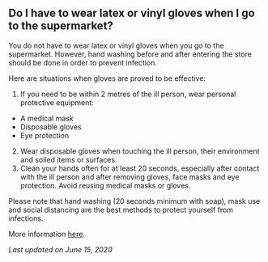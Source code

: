 ## Do I have to wear latex or vinyl gloves when I go to the supermarket?

You do not have to wear latex or vinyl gloves when you go to the supermarket. However, hand washing before and after entering the store should be done in order to prevent infection. 

Here are situations when gloves are proved to be effective: 

1. If you need to be within 2 metres of the ill person, wear personal protective equipment:
- A medical mask
- Disposable gloves
- Eye protection
2. Wear disposable gloves when touching the ill person, their environment and soiled items or surfaces.
3. Clean your hands often for at least 20 seconds, especially after contact with the ill person and after removing gloves, face masks and eye protection.
Avoid reusing medical masks or gloves.

Please note that hand washing (20 seconds minimum with soap), mask use and social distancing are the best methods to protect yourself from infections. 

More information [here](https://www.canada.ca/en/public-health/services/publications/diseases-conditions/how-to-care-for-person-with-covid-19-at-home-advice-for-caregivers.html).

_Last updated on June 15, 2020_
